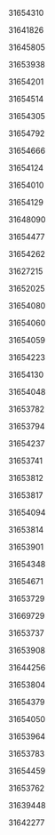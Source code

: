 31654310

31641826

31645805

31653938

31654201

31654514

31654305

31654792

31654666

31654124

31654010

31654129

31648090

31654477

31654262

31627215

31652025

31654080

31654060

31654059

31654223

31654130

31654048

31653782

31653794

31654237

31653741

31653812

31653817

31654094

31653814

31653901

31654348

31654671

31653729

31669729

31653737

31653908

31644256

31653804

31654379

31654050

31653964

31653783

31654459

31653762

31639448

31642277

